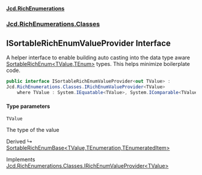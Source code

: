 #### [Jcd.RichEnumerations](index.md 'index')

### [Jcd.RichEnumerations.Classes](Jcd.RichEnumerations.Classes.md 'Jcd.RichEnumerations.Classes')

## ISortableRichEnumValueProvider<TValue> Interface

A helper interface to enable building auto casting into the data type aware
[SortableRichEnum&lt;TValue,TEnum&gt;](Jcd.RichEnumerations.Classes.SortableRichEnum_TValue,TEnum_.md 'Jcd.RichEnumerations.Classes.SortableRichEnum<TValue,TEnum>')
types. This helps minimize boilerplate code.

```csharp
public interface ISortableRichEnumValueProvider<out TValue> :
Jcd.RichEnumerations.Classes.IRichEnumValueProvider<TValue>
    where TValue : System.IEquatable<TValue>, System.IComparable<TValue>
```

#### Type parameters

<a name='Jcd.RichEnumerations.Classes.ISortableRichEnumValueProvider_TValue_.TValue'></a>

`TValue`

The type of the value

Derived
&#8627; [SortableRichEnumBase&lt;TValue,TEnumeration,TEnumeratedItem&gt;](Jcd.RichEnumerations.Classes.SortableRichEnumBase_TValue,TEnumeration,TEnumeratedItem_.md 'Jcd.RichEnumerations.Classes.SortableRichEnumBase<TValue,TEnumeration,TEnumeratedItem>')

Implements [Jcd.RichEnumerations.Classes.IRichEnumValueProvider&lt;](Jcd.RichEnumerations.Classes.IRichEnumValueProvider_TValue_.md 'Jcd.RichEnumerations.Classes.IRichEnumValueProvider<TValue>')[TValue](Jcd.RichEnumerations.Classes.ISortableRichEnumValueProvider_TValue_.md#Jcd.RichEnumerations.Classes.ISortableRichEnumValueProvider_TValue_.TValue 'Jcd.RichEnumerations.Classes.ISortableRichEnumValueProvider<TValue>.TValue')[&gt;](Jcd.RichEnumerations.Classes.IRichEnumValueProvider_TValue_.md 'Jcd.RichEnumerations.Classes.IRichEnumValueProvider<TValue>')